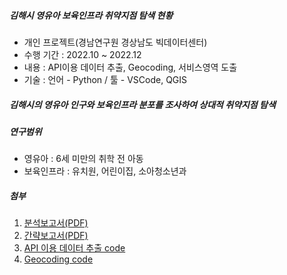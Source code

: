 ##### 김해시 영유아 보육인프라 취약지점 탐색 현황
 * 개인 프로젝트(경남연구원 경상남도 빅데이터센터)
 * 수행 기간 : 2022.10 ~ 2022.12
 * 내용 : API이용 데이터 추출, Geocoding, 서비스영역 도출
 * 기술 : 언어 - Python / 툴 - VSCode, QGIS

##### 김해시의 영유아 인구와 보육인프라 분포를 조사하여 상대적 취약지점 탐색

##### 연구범위
 * 영유아 : 6세 미만의 취학 전 아동
 * 보육인프라 : 유치원, 어린이집, 소아청소년과


##### 첨부
 1. [분석보고서(PDF)](Report.pdf)
 2. [간략보고서(PDF)](Report_brief.pdf)
 3. [API 이용 데이터 추출 code](API_extraction.ipynb)
 4. [Geocoding code](Code_for_geocoding.ipynb)

